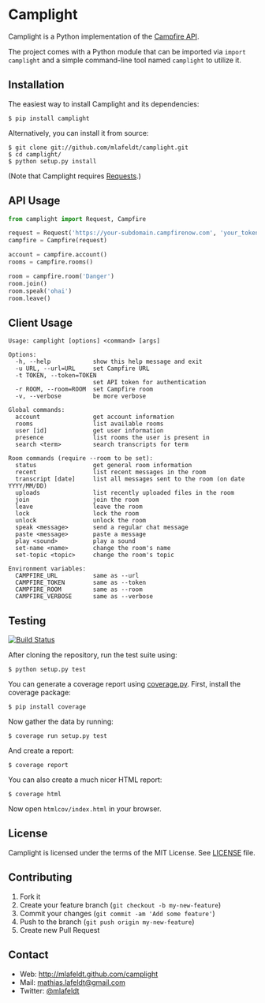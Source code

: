 Camplight
=========

Camplight is a Python implementation of the [Campfire API].

The project comes with a Python module that can be imported via `import camplight`
and a simple command-line tool named `camplight` to utilize it.


Installation
------------

The easiest way to install Camplight and its dependencies:

    $ pip install camplight

Alternatively, you can install it from source:

    $ git clone git://github.com/mlafeldt/camplight.git
    $ cd camplight/
    $ python setup.py install

(Note that Camplight requires [Requests].)


API Usage
---------

```python
from camplight import Request, Campfire

request = Request('https://your-subdomain.campfirenow.com', 'your_token')
campfire = Campfire(request)

account = campfire.account()
rooms = campfire.rooms()

room = campfire.room('Danger')
room.join()
room.speak('ohai')
room.leave()
```


Client Usage
------------

    Usage: camplight [options] <command> [args]

    Options:
      -h, --help            show this help message and exit
      -u URL, --url=URL     set Campfire URL
      -t TOKEN, --token=TOKEN
                            set API token for authentication
      -r ROOM, --room=ROOM  set Campfire room
      -v, --verbose         be more verbose

    Global commands:
      account               get account information
      rooms                 list available rooms
      user [id]             get user information
      presence              list rooms the user is present in
      search <term>         search transcripts for term

    Room commands (require --room to be set):
      status                get general room information
      recent                list recent messages in the room
      transcript [date]     list all messages sent to the room (on date YYYY/MM/DD)
      uploads               list recently uploaded files in the room
      join                  join the room
      leave                 leave the room
      lock                  lock the room
      unlock                unlock the room
      speak <message>       send a regular chat message
      paste <message>       paste a message
      play <sound>          play a sound
      set-name <name>       change the room's name
      set-topic <topic>     change the room's topic

    Environment variables:
      CAMPFIRE_URL          same as --url
      CAMPFIRE_TOKEN        same as --token
      CAMPFIRE_ROOM         same as --room
      CAMPFIRE_VERBOSE      same as --verbose


Testing
-------

[![Build Status](https://travis-ci.org/mlafeldt/camplight.png?branch=master)](https://travis-ci.org/mlafeldt/camplight)

After cloning the repository, run the test suite using:

    $ python setup.py test

You can generate a coverage report using [coverage.py]. First, install the
coverage package:

    $ pip install coverage

Now gather the data by running:

    $ coverage run setup.py test

And create a report:

    $ coverage report

You can also create a much nicer HTML report:

    $ coverage html

Now open `htmlcov/index.html` in your browser.


License
-------

Camplight is licensed under the terms of the MIT License. See [LICENSE] file.


Contributing
------------

1. Fork it
2. Create your feature branch (`git checkout -b my-new-feature`)
3. Commit your changes (`git commit -am 'Add some feature'`)
4. Push to the branch (`git push origin my-new-feature`)
5. Create new Pull Request


Contact
-------

* Web: <http://mlafeldt.github.com/camplight>
* Mail: <mathias.lafeldt@gmail.com>
* Twitter: [@mlafeldt](https://twitter.com/mlafeldt)


[Campfire API]: https://github.com/37signals/campfire-api
[LICENSE]: https://github.com/mlafeldt/camplight/blob/master/LICENSE
[Requests]: http://python-requests.org
[coverage.py]: http://nedbatchelder.com/code/coverage/
